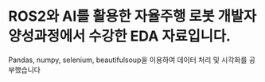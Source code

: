 # ROS2와 AI를 활용한 자율주행 로봇 개발자 양성과정에서 수강한 EDA 자료입니다.

Pandas, numpy, selenium, beautifulsoup을 이용하여 데이터 처리 및 시각화를 공부했습니다
